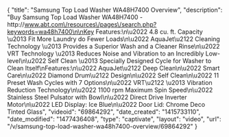{
    "title": "Samsung Top Load Washer WA48H7400 Overview",
    "description": "Buy Samsung Top Load Washer WA48H7400 - http:\/\/www.abt.com\/resources\/pages\/search.php?keywords=wa48h7400\n\nKey Features:\n\u2022 4.8 cu. ft. Capacity \u2013 Fit More Laundry do Fewer Loads\n\u2022 AquaJet\u2122 Cleaning Technology \u2013 Provides a Superior Wash and a Cleaner Rinse\n\u2022 VRT Technology \u2013 Reduces Noise and Vibration to an Incredibly Low-level\n\u2022 Self Clean \u2013 Specially Designed Cycle for Washer to Clean Itself\nFeatures:\n\u2022 AquaJet\u2122 Deep Clean\n\u2022 Smart Care\n\u2022 Diamond Drum\u2122 Design\n\u2022 Self Clean\n\u2022 11 Preset Wash Cycles with 7 Options\n\u2022 VRT\u2122 \u2013 Vibration Reduction Technology\n\u2022 1100 rpm Maximum Spin Speed\n\u2022 Stainless Steel Pulsator with Bowl\n\u2022 Direct Drive Inverter Motor\n\u2022 LED Display: Ice Blue\n\u2022 Door Lid: Chrome Deco Tinted Glass",
    "videoid": "69864292",
    "date_created": "1415733110",
    "date_modified": "1477436408",
    "type": "captivate",
    "layout": "video",
    "url": "\/v\/samsung-top-load-washer-wa48h7400-overview\/69864292"
}